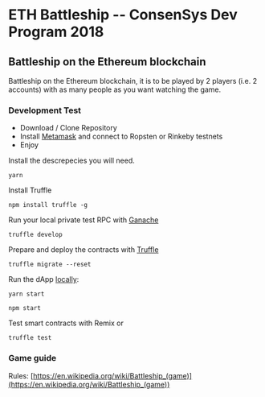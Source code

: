 # ETH Battleship -- ConsenSys Dev Program 2018
## Battleship on the Ethereum blockchain
  
Battleship on the Ethereum blockchain, it is to be played by 2 players (i.e. 2 accounts) with as many people as you want watching the game.

### Development Test
* Download / Clone Repository
* Install [Metamask](https://metamask.io/) and connect to Ropsten or Rinkeby testnets
* Enjoy

Install the descrepecies you will need. 
```
yarn
```

Install Truffle
```
npm install truffle -g
```
Run your local private test RPC with [Ganache](https://truffleframework.com/ganache)

```
truffle develop
```
Prepare and deploy the contracts with [Truffle](https://truffleframework.com/truffle)
```
truffle migrate --reset
```
Run the dApp [locally](http://localhost:3000/):
```
yarn start
```
```
npm start
```

Test smart contracts with Remix or
```
truffle test
```

### Game guide

Rules: [https://en.wikipedia.org/wiki/Battleship_(game)](https://en.wikipedia.org/wiki/Battleship_(game))
